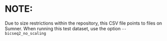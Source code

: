# NOTE: 

Due to size restrictions within the repository, this CSV file points to files on Sumner. When running this test dataset, use the option `--bicseq2_no_scaling`